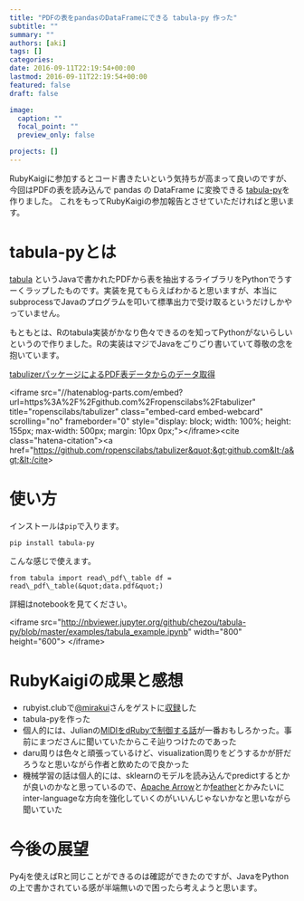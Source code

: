 ```yaml
---
title: "PDFの表をpandasのDataFrameにできる tabula-py 作った"
subtitle: ""
summary: ""
authors: [aki]
tags: []
categories: 
date: 2016-09-11T22:19:54+00:00
lastmod: 2016-09-11T22:19:54+00:00
featured: false
draft: false

image:
  caption: ""
  focal_point: ""
  preview_only: false

projects: []
---
```

RubyKaigiに参加するとコード書きたいという気持ちが高まって良いのですが、今回はPDFの表を読み込んで pandas の DataFrame に変換できる [tabula-py](https://github.com/chezou/tabula-py)を作りました。 これをもってRubyKaigiの参加報告とさせていただければと思います。

# tabula-pyとは

[tabula](http://tabula.technology/) というJavaで書かれたPDFから表を抽出するライブラリをPythonでうすーくラップしたものです。実装を見てもらえばわかると思いますが、本当にsubprocessでJavaのプログラムを叩いて標準出力で受け取るというだけしかやっていません。

もともとは、Rのtabula実装がかなり色々できるのを知ってPythonがないらしいというので作りました。Rの実装はマジでJavaをごりごり書いていて尊敬の念を抱いています。

[tabulizerパッケージによるPDF表データからのデータ取得](http://suryu.me/20160824_tabulizer_fantastic_extract_data_from_pdf)

&lt;iframe src=&quot;//hatenablog-parts.com/embed?url=https%3A%2F%2Fgithub.com%2Fropenscilabs%2Ftabulizer&quot; title=&quot;ropenscilabs/tabulizer&quot; class=&quot;embed-card embed-webcard&quot; scrolling=&quot;no&quot; frameborder=&quot;0&quot; style=&quot;display: block; width: 100%; height: 155px; max-width: 500px; margin: 10px 0px;&quot;&gt;&lt;/iframe&gt;&lt;cite class=&quot;hatena-citation&quot;&gt;&lt;a href=&quot;https://github.com/ropenscilabs/tabulizer&quot;&gt;github.com&lt;/a&gt;&lt;/cite&gt;

# 使い方

インストールは`pip`で入ります。

    pip install tabula-py

こんな感じで使えます。

    from tabula import read\_pdf\_table df = read\_pdf\_table(&quot;data.pdf&quot;)

詳細はnotebookを見てください。

&lt;iframe src=&quot;http://nbviewer.jupyter.org/github/chezou/tabula-py/blob/master/examples/tabula_example.ipynb&quot; width=&quot;800&quot; height=&quot;600&quot;&gt; &lt;/iframe&gt;
# RubyKaigiの成果と感想

- rubyist.clubで[@mirakui](https://twitter.com/mirakui)さんをゲストに[収録](https://rubyist.club/10/)した
- tabula-pyを作った
- 個人的には、Julianの[MIDIをdRubyで制御する話](http://rubykaigi.org/2016/presentations/juliancheal.html)が一番おもしろかった。事前にまつださんに聞いていたからこそ辿りつけたのであった
- daru周りは色々と頑張っているけど、visualization周りをどうするかが肝だろうなと思いながら作者と飲めたので良かった
- 機械学習の話は個人的には、sklearnのモデルを読み込んでpredictするとかが良いのかなと思っているので、[Apache Arrow](http://japan.zdnet.com/article/35078163/)とか[feather](https://github.com/wesm/feather)とかみたいにinter-languageな方向を強化していくのがいいんじゃないかなと思いながら聞いていた

# 今後の展望

Py4jを使えばRと同じことができるのは確認ができたのですが、JavaをPythonの上で書かされている感が半端無いので困ったら考えようと思います。


